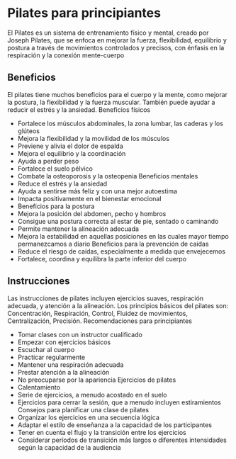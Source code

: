 # Pilates para principiantes

El Pilates es un sistema de entrenamiento físico y mental, creado por Joseph Pilates, que se enfoca en mejorar la fuerza, flexibilidad, equilibrio y postura a través de movimientos controlados y precisos, con énfasis en la respiración y la conexión mente-cuerpo

## Beneficios

El pilates tiene muchos beneficios para el cuerpo y la mente, como mejorar la postura, la flexibilidad y la fuerza muscular. También puede ayudar a reducir el estrés y la ansiedad. 
Beneficios físicos 
- Fortalece los músculos abdominales, la zona lumbar, las caderas y los glúteos
- Mejora la flexibilidad y la movilidad de los músculos
- Previene y alivia el dolor de espalda
- Mejora el equilibrio y la coordinación
- Ayuda a perder peso
- Fortalece el suelo pélvico
- Combate la osteoporosis y la osteopenia
Beneficios mentales 
- Reduce el estrés y la ansiedad
- Ayuda a sentirse más feliz y con una mejor autoestima
- Impacta positivamente en el bienestar emocional
- Beneficios para la postura 
- Mejora la posición del abdomen, pecho y hombros
- Consigue una postura correcta al estar de pie, sentado o caminando
- Permite mantener la alineación adecuada
- Mejora la estabilidad en aquellas posiciones en las cuales mayor tiempo permanezcamos a diario
Beneficios para la prevención de caídas 
- Reduce el riesgo de caídas, especialmente a medida que envejecemos
- Fortalece, coordina y equilibra la parte inferior del cuerpo

## Instrucciones

Las instrucciones de pilates incluyen ejercicios suaves, respiración adecuada, y atención a la alineación. Los principios básicos del pilates son: 
Concentración, Respiración, Control, Fluidez de movimientos, Centralización, Precisión.
Recomendaciones para principiantes 
- Tomar clases con un instructor cualificado
- Empezar con ejercicios básicos
- Escuchar al cuerpo
- Practicar regularmente
- Mantener una respiración adecuada
- Prestar atención a la alineación
- No preocuparse por la apariencia
Ejercicios de pilates 
- Calentamiento
- Serie de ejercicios, a menudo acostado en el suelo
- Ejercicios para cerrar la sesión, que a menudo incluyen estiramientos
Consejos para planificar una clase de pilates 
- Organizar los ejercicios en una secuencia lógica
- Adaptar el estilo de enseñanza a la capacidad de los participantes
- Tener en cuenta el flujo y la transición entre los ejercicios
- Considerar períodos de transición más largos o diferentes intensidades según la capacidad de la audiencia
